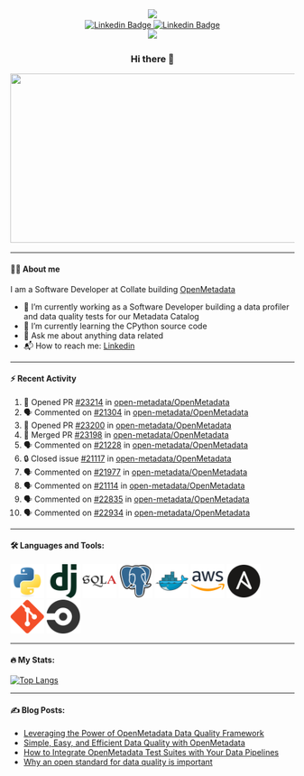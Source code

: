 <div id="header" align="center">
  <img src="https://media.giphy.com/media/5eLDrEaRGHegx2FeF2/giphy.gif" width="100"/>
</div>
<div id="badges" align="center">
  <a href="https://www.linkedin.com/in/teddycrepineau/">
    <img src="https://shields.io/badge/Linkedin-blue?logo=linkedin&logoColor=white&style=for-the-badge" alt="Linkedin Badge"/>
  </a>
  <a href="https://medium.com/@teddycrpineau">
    <img src="https://shields.io/badge/Medium-black?logo=medium&logoColor=white&style=for-the-badge" alt="Linkedin Badge"/>
  </a>
</div>
<div align="center">
  <img src="https://komarev.com/ghpvc/?username=TeddyCr&color=blue&style=flat-square" />
</div>

<h3 align="center">
Hi there 👋
</h3>
<div align="center">
  <img src="https://media.giphy.com/media/L8K62iTDkzGX6/giphy.gif" width="600" height="300"/>
</div>

---

#### :technologist: About me
I am a Software Developer at Collate building <a href="https://open-metadata.org"/>OpenMetadata</a>
- 🔭 I’m currently working as a Software Developer building a data profiler and data quality tests for our Metadata Catalog
- 🐍 I’m currently learning the CPython source code
- 💬 Ask me about anything data related
- 📬 How to reach me: [Linkedin](https://shields.io/badge/Linkedin-blue?logo=linkedin&logoColor=white&style=for-the-badge)

---

#### ⚡️ Recent Activity
<!--START_SECTION:activity-->
1. 💪 Opened PR [#23214](https://github.com/open-metadata/OpenMetadata/pull/23214) in [open-metadata/OpenMetadata](https://github.com/open-metadata/OpenMetadata)
2. 🗣 Commented on [#21304](https://github.com/open-metadata/OpenMetadata/issues/21304#issuecomment-3246059616) in [open-metadata/OpenMetadata](https://github.com/open-metadata/OpenMetadata)
3. 💪 Opened PR [#23200](https://github.com/open-metadata/OpenMetadata/pull/23200) in [open-metadata/OpenMetadata](https://github.com/open-metadata/OpenMetadata)
4. 🎉 Merged PR [#23198](https://github.com/open-metadata/OpenMetadata/pull/23198) in [open-metadata/OpenMetadata](https://github.com/open-metadata/OpenMetadata)
5. 🗣 Commented on [#21228](https://github.com/open-metadata/OpenMetadata/issues/21228#issuecomment-3241047009) in [open-metadata/OpenMetadata](https://github.com/open-metadata/OpenMetadata)
6. 🔒 Closed issue [#21117](https://github.com/open-metadata/OpenMetadata/issues/21117) in [open-metadata/OpenMetadata](https://github.com/open-metadata/OpenMetadata)
7. 🗣 Commented on [#21977](https://github.com/open-metadata/OpenMetadata/issues/21977#issuecomment-3241027274) in [open-metadata/OpenMetadata](https://github.com/open-metadata/OpenMetadata)
8. 🗣 Commented on [#21114](https://github.com/open-metadata/OpenMetadata/issues/21114#issuecomment-3221498847) in [open-metadata/OpenMetadata](https://github.com/open-metadata/OpenMetadata)
9. 🗣 Commented on [#22835](https://github.com/open-metadata/OpenMetadata/issues/22835#issuecomment-3197436081) in [open-metadata/OpenMetadata](https://github.com/open-metadata/OpenMetadata)
10. 🗣 Commented on [#22934](https://github.com/open-metadata/OpenMetadata/issues/22934#issuecomment-3197430574) in [open-metadata/OpenMetadata](https://github.com/open-metadata/OpenMetadata)
<!--END_SECTION:activity-->

---

#### :hammer_and_wrench: Languages and Tools:
<div>
   <img src="https://github.com/devicons/devicon/blob/master/icons/python/python-original.svg" width="60" height="60"/>
   <img src="https://github.com/devicons/devicon/blob/master/icons/django/django-plain.svg" width="60" height="60"/>
   <img src="https://github.com/devicons/devicon/blob/master/icons/sqlalchemy/sqlalchemy-original.svg" width="60" height="60"/>
   <img src="https://github.com/devicons/devicon/blob/master/icons/postgresql/postgresql-original.svg" width="60" height="60"/>
   <img src="https://github.com/devicons/devicon/blob/master/icons/docker/docker-original.svg" width="60" height="60"/>
   <img src="https://github.com/devicons/devicon/blob/master/icons/amazonwebservices/amazonwebservices-original.svg" width="60" height="60"/>
   <img src="https://github.com/devicons/devicon/blob/master/icons/ansible/ansible-original.svg" width="60" height="60"/>
   <img src="https://github.com/devicons/devicon/blob/master/icons/git/git-original.svg" width="60" height="60"/>
   <img src="https://github.com/devicons/devicon/blob/master/icons/circleci/circleci-plain.svg" width="60" height="60"/>
</div>

---

#### 🔥 My Stats:
[![Top Langs](https://github-readme-stats.vercel.app/api/top-langs/?username=TeddyCr&layout=compact&hide=javascript,html,css)](https://github.com/anuraghazra/github-readme-stats)

---

#### ✍️ Blog Posts:
<!-- BLOG-POST-LIST:START -->
- [Leveraging the Power of OpenMetadata Data Quality Framework](https://blog.open-metadata.org/leveraging-the-power-of-openmetadata-data-quality-framework-385ba2d8eaf?source=rss-16e0670af08f------2)
- [Simple, Easy, and Efficient Data Quality with OpenMetadata](https://blog.open-metadata.org/simple-easy-and-efficient-data-quality-with-openmetadata-1c4e7d329364?source=rss-16e0670af08f------2)
- [How to Integrate OpenMetadata Test Suites with Your Data Pipelines](https://blog.open-metadata.org/how-to-integrate-openmetadata-test-suites-with-your-data-pipelines-d83fb55fa494?source=rss-16e0670af08f------2)
- [Why an open standard for data quality is important](https://blog.open-metadata.org/why-are-we-building-a-data-quality-standard-1753fae87259?source=rss-16e0670af08f------2)
<!-- BLOG-POST-LIST:END -->
